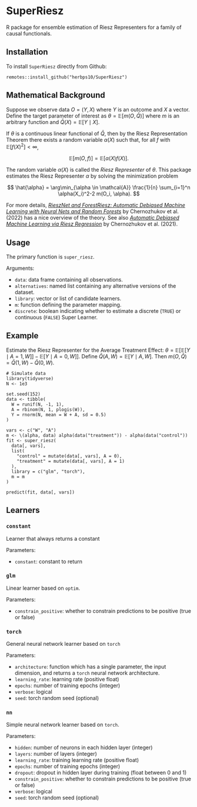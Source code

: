 # SuperRiesz
R package for ensemble estimation of Riesz Representers for a family of causal functionals.

## Installation
To install `SuperRiesz` directly from Github:
```
remotes::install_github("herbps10/SuperRiesz")
```

## Mathematical Background
Suppose we observe data $O = (Y, X)$ where $Y$ is an outcome and $X$ a vector. Define the target parameter of interest as $\theta = \mathbb{E}[m(O, \bar{Q})]$ where $m$ is an arbitrary function and $\bar{Q}(X) = \mathbb{E}[Y \mid X]$. 

If $\theta$ is a continuous linear functional of $\bar{Q}$, then by the Riesz Representation Theorem there exists a random variable $\alpha(X)$ such that, for all $f$ with $\mathbb{E}[f(X)^2] < \infty$,

$$
\mathbb{E}[m(O, f)] = \mathbb{E}[\alpha(X) f(X)].
$$

The random variable $\alpha(X)$ is called the _Riesz Representer_ of $\theta$. This package estimates the Riesz Representer $\alpha$ by solving the minimization problem

$$
\hat{\alpha} = \arg\min_{\alpha \in \mathcal{A}} \frac{1}{n} \sum_{i=1}^n \alpha(X_i)^2-2 m(O_i, \alpha).
$$

For more details, [_RieszNet and ForestRiesz: Automatic Debiased Machine Learning with Neural Nets and Random Forests_](https://proceedings.mlr.press/v162/chernozhukov22a/chernozhukov22a.pdf) by Chernozhukov et al. (2022) has a nice overview of the theory. See also [_Automatic Debiased Machine Learning via Riesz Regression_](https://arxiv.org/abs/2104.14737) by Chernozhukov et al. (2021).

## Usage
The primary function is `super_riesz`. 

Arguments:
- `data`: data frame containing all observations.
- `alternatives`: named list containing any alternative versions of the dataset. 
- `library`: vector or list of candidate learners.
- `m`: function defining the parameter mapping.
- `discrete`: boolean indicating whether to estimate a discrete (`TRUE`) or continuous (`FALSE`) Super Learner.

## Example
Estimate the Riesz Representer for the Average Treatment Effect: $\theta = \mathbb{E}[\mathbb{E}[Y \mid A = 1, W]] - \mathbb{E}[Y \mid A = 0, W]]$. Define $\bar{Q}(A, W) = \mathbb{E}[Y \mid A, W]$. Then $m(O, \bar{Q}) = \bar{Q}(1, W) - \bar{Q}(0, W)$.  
```
# Simulate data
library(tidyverse)
N <- 1e3

set.seed(152)
data <- tibble(
  W = runif(N, -1, 1),
  A = rbinom(N, 1, plogis(W)),
  Y = rnorm(N, mean = W + A, sd = 0.5)
)

vars <- c("W", "A")
m <- \(alpha, data) alpha(data("treatment")) - alpha(data("control"))
fit <- super_riesz(
  data[, vars], 
  list(
    "control" = mutate(data[, vars], A = 0),
    "treatment" = mutate(data[, vars], A = 1)
  ),
  library = c("glm", "torch"), 
  m = m
)

predict(fit, data[, vars])

```


## Learners

### `constant`
Learner that always returns a constant

Parameters:
- `constant`: constant to return

### `glm`
Linear learner based on `optim`. 

Parameters:
- `constrain_positive`: whether to constrain predictions to be positive (true or false)

### `torch`
General neural network learner based on `torch`

Parameters:
- `architecture`: function which has a single parameter, the input dimension, and returns a `torch` neural network architecture.
- `learning_rate`: learning rate (positive float)
- `epochs`: number of training epochs (integer)
- `verbose`: logical
- `seed`: torch random seed (optional)

### `nn`
Simple neural network learner based on `torch`.

Parameters:
- `hidden`: number of neurons in each hidden layer (integer)
- `layers`: number of layers (integer)
- `learning_rate`: training learning rate (positive float)
- `epochs`: number of training epochs (integer)
- `dropout`: dropout in hidden layer during training (float between 0 and 1)
- `constrain_positive`: whether to constrain predictions to be positive (true or false)
- `verbose`: logical
- `seed`: torch random seed (optional)
